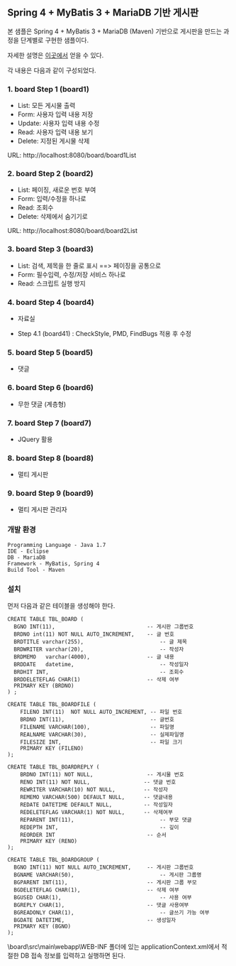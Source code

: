 ## Spring 4 + MyBatis 3 + MariaDB 기반 게시판 ##
본 샘플은  Spring 4 + MyBatis 3 + MariaDB (Maven) 기반으로  게시판을 만드는 과정을 단계별로 구현한 샘플이다.

자세한 설명은 [이곳에서](http://forest71.tistory.com/2) 얻을 수 있다. 

각 내용은 다음과 같이 구성되었다.

### 1. board Step 1 (board1) ###
- List: 모든 게시물 출력
- Form: 사용자 입력 내용 저장
- Update: 사용자 입력 내용 수정
- Read:   사용자 입력 내용 보기
- Delete: 지정된 게시물 삭제

URL: http://localhost:8080/board/board1List

### 2. board Step 2 (board2) ###
- List: 페이징, 새로운 번호 부여
- Form: 입력/수정을 하나로
- Read: 조회수 
- Delete: 삭제에서 숨기기로

URL: http://localhost:8080/board/board2List


### 3. board Step 3 (board3) ###
- List: 검색, 제목을 한 줄로 표시 ==> 페이징을 공통으로 
- Form: 필수입력, 수정/저장 서비스 하나로
- Read: 스크립트 실행 방지

### 4. board Step 4 (board4) ###
- 자료실

- Step 4.1 (board41)
: CheckStyle, PMD, FindBugs 적용 후 수정

### 5. board Step 5 (board5) ###
- 댓글

### 6. board Step 6 (board6) ###
- 무한 댓글 (계층형)

### 7. board Step 7 (board7) ###
- JQuery 활용


### 8. board Step 8 (board8) ###
- 멀티 게시판

### 9. board Step 9 (board9) ###
- 멀티 게시판 관리자

### 개발 환경 ### 
    Programming Language - Java 1.7
    IDE - Eclipse
    DB - MariaDB 
    Framework - MyBatis, Spring 4
    Build Tool - Maven

### 설치 ###

먼저 다음과 같은 테이블을 생성해야 한다.
 
    CREATE TABLE TBL_BOARD (
      BGNO INT(11),								-- 게시판 그룹번호
      BRDNO int(11) NOT NULL AUTO_INCREMENT,	-- 글 번호
      BRDTITLE varchar(255),						-- 글 제목
      BRDWRITER varchar(20),						-- 작성자
      BRDMEMO   varchar(4000),					-- 글 내용
      BRDDATE	datetime,							-- 작성일자
      BRDHIT INT,									-- 조회수
      BRDDELETEFLAG CHAR(1)						-- 삭제 여부
      PRIMARY KEY (BRDNO)
    ) ;

	CREATE TABLE TBL_BOARDFILE (
	    FILENO INT(11)  NOT NULL AUTO_INCREMENT, -- 파일 번호
	    BRDNO INT(11),                           -- 글번호
	    FILENAME VARCHAR(100),                   -- 파일명
	    REALNAME VARCHAR(30),                    -- 실제파일명
	    FILESIZE INT,                            -- 파일 크기
	    PRIMARY KEY (FILENO)
	);
    
	CREATE TABLE TBL_BOARDREPLY (
	    BRDNO INT(11) NOT NULL,					-- 게시물 번호
	    RENO INT(11) NOT NULL,                 -- 댓글 번호
	    REWRITER VARCHAR(10) NOT NULL,         -- 작성자
	    REMEMO VARCHAR(500) DEFAULT NULL,      -- 댓글내용
	    REDATE DATETIME DEFAULT NULL,          -- 작성일자
	    REDELETEFLAG VARCHAR(1) NOT NULL,      -- 삭제여부
	    REPARENT INT(11),							-- 부모 댓글	
	    REDEPTH INT,								-- 깊이	
	    REORDER INT								-- 순서
	    PRIMARY KEY (RENO)
	);

	CREATE TABLE TBL_BOARDGROUP (
	  BGNO INT(11) NOT NULL AUTO_INCREMENT,		-- 게시판 그룹번호
	  BGNAME VARCHAR(50),							-- 게시판 그룹명
	  BGPARENT INT(11),							-- 게시판 그룹 부모
	  BGDELETEFLAG CHAR(1),						-- 삭제 여부
	  BGUSED CHAR(1),								-- 사용 여부
	  BGREPLY CHAR(1),							-- 댓글 사용여부
	  BGREADONLY CHAR(1),							-- 글쓰기 가능 여부
	  BGDATE DATETIME,							-- 생성일자
	  PRIMARY KEY (BGNO)
	);




\board\src\main\webapp\WEB-INF 폴더에 있는 applicationContext.xml에서 적절한 DB 접속 정보를 입력하고 실행하면 된다.


